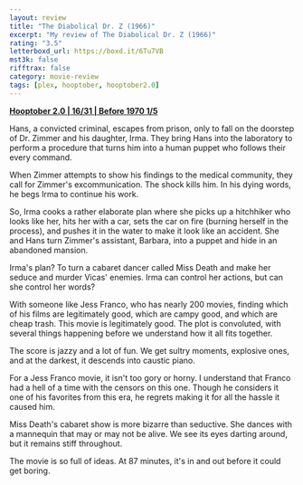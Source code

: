 ```yaml
---
layout: review
title: "The Diabolical Dr. Z (1966)"
excerpt: "My review of The Diabolical Dr. Z (1966)"
rating: "3.5"
letterboxd_url: https://boxd.it/6Tu7VB
mst3k: false
rifftrax: false
category: movie-review
tags: [plex, hooptober, hooptober2.0]
---
```


<b><a href="https://boxd.it/pRPis/detail" target="_blank" rel="noopener">Hooptober 2.0 | 16/31 | Before 1970 1/5</a></b>

Hans, a convicted criminal, escapes from prison, only to fall on the doorstep of Dr. Zimmer and his daughter, Irma. They bring Hans into the laboratory to perform a procedure that turns him into a human puppet who follows their every command.

When Zimmer attempts to show his findings to the medical community, they call for Zimmer's excommunication. The shock kills him. In his dying words, he begs Irma to continue his work.

So, Irma cooks a rather elaborate plan where she picks up a hitchhiker who looks like her, hits her with a car, sets the car on fire (burning herself in the process), and pushes it in the water to make it look like an accident. She and Hans turn Zimmer's assistant, Barbara, into a puppet and hide in an abandoned mansion.

Irma's plan? To turn a cabaret dancer called Miss Death and make her seduce and murder Vicas' enemies. Irma can control her actions, but can she control her words?

With someone like Jess Franco, who has nearly 200 movies, finding which of his films are legitimately good, which are campy good, and which are cheap trash. This movie is legitimately good. The plot is convoluted, with several things happening before we understand how it all fits together.

The score is jazzy and a lot of fun. We get sultry moments, explosive ones, and at the darkest, it descends into caustic piano.

For a Jess Franco movie, it isn't too gory or horny. I understand that Franco had a hell of a time with the censors on this one. Though he considers it one of his favorites from this era, he regrets making it for all the hassle it caused him.

Miss Death's cabaret show is more bizarre than seductive. She dances with a mannequin that may or may not be alive. We see its eyes darting around, but it remains stiff throughout.

The movie is so full of ideas. At 87 minutes, it's in and out before it could get boring.
